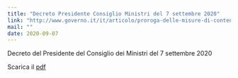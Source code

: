 ```yaml
---
title: "Decreto Presidente Consiglio Ministri del 7 settembre 2020"
link: "http://www.governo.it/it/articolo/proroga-delle-misure-di-contenimento-covid-19-il-dpcm-del-7-settembre-2020/15142"
mail: ""
date: 2020-09-07
---
```


Decreto del Presidente del Consiglio dei Ministri del 7 settembre 2020

Scarica il [pdf](/documents/dpcm_07_settembre_2020.pdf)

